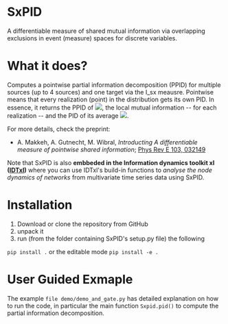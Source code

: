 # SxPID
A differentiable measure of shared mutual information via overlapping exclusions in event (measure) spaces for discrete variables.

# What it does?
Computes a pointwise partial information decomposition (PPID) for multiple sources (up to 4 sources) and one target via the I_sx meausre. Pointwise means that every realization (point) in the distribution gets its own PID. In essence, it returns the PPID of <img src="https://render.githubusercontent.com/render/math?math=i(t: s_1, s_2)">, the local mutual information -- for each realization -- and the PID of its average <img src="https://render.githubusercontent.com/render/math?math=I(T : S_1, S_2)">. 


For more details, check the preprint:
* A. Makkeh, A. Gutnecht, M. Wibral, *Introducting A differentiable measure of pointwise shared information*; [Phys Rev E 103, 032149](https://journals.aps.org/pre/abstract/10.1103/PhysRevE.103.032149)

Note that SxPID is also **embbeded in the Information dynamics toolkit xl ([IDTxl](https://github.com/pwollstadt/IDTxl))** where you can use IDTxl's build-in functions to *analyse the node dynamics of networks* from multivariate time series data using SxPID.

# Installation
1. Download or clone the repository from GitHub
2. unpack it 
3. run (from the folder containing SxPID's setup.py file) the following 

``pip install .`` or the editable mode ``pip install -e .``

# User Guided Exmaple
The example `file demo/demo_and_gate.py` has detailed explanation on how to run the code, in particular the main function `Sxpid.pid()` to compute the partial information decomposition. 
